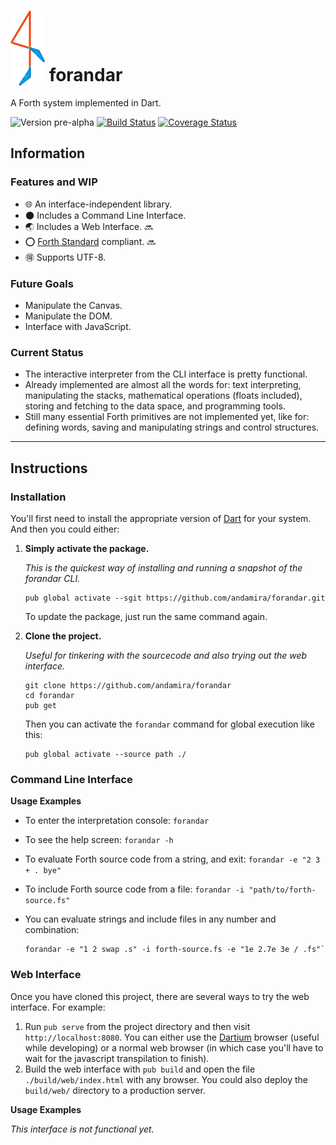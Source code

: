 # <img src="https://raw.githubusercontent.com/andamira/forandar/master/web/img/logo-55x120.png" valign="bottom">  forandar

A Forth system implemented in Dart.

![Version pre-alpha](https://img.shields.io/badge/version-pre--alpha-C70300.svg)
[![Build Status](https://travis-ci.org/andamira/forandar.svg?branch=master)](https://travis-ci.org/andamira/forandar)
[![Coverage Status](https://coveralls.io/repos/github/andamira/forandar/badge.svg?branch=master)](https://coveralls.io/github/andamira/forandar?branch=master)

## Information

### Features and WIP

- :globe_with_meridians: An interface-independent library.
- :new_moon: Includes a Command Line Interface.
- :earth_asia: Includes a Web Interface. :soon:
- :o: [Forth Standard](http://forth-standard.org/) compliant. :soon:
- :ideograph_advantage: Supports UTF-8.

### Future Goals

- Manipulate the Canvas.
- Manipulate the DOM.
- Interface with JavaScript.

### Current Status

- The interactive interpreter from the CLI interface is pretty functional.
- Already implemented are almost all the words for: text interpreting, manipulating the stacks, mathematical operations (floats included), storing and fetching to the data space, and programming tools.
- Still many essential Forth primitives are not implemented yet, like for: defining words, saving and manipulating strings and control structures.

---

## Instructions

### Installation

You'll first need to install the appropriate version of [Dart](https://www.dartlang.org/downloads/) for your system. And then you could either:

1. **Simply activate the package.**

	*This is the quickest way of installing and running a snapshot of the forandar CLI.*

	```
	pub global activate --sgit https://github.com/andamira/forandar.git
	```

	To update the package, just run the same command again.

2. **Clone the project.**

	*Useful for tinkering with the sourcecode and also trying out the web interface.*

	```
	git clone https://github.com/andamira/forandar
	cd forandar
	pub get
	```

	Then you can activate the `forandar` command for global execution like this:

	```
	pub global activate --source path ./
	```

### Command Line Interface

**Usage Examples**

* To enter the interpretation console: `forandar`
* To see the help screen: `forandar -h`
* To evaluate Forth source code from a string, and exit: `forandar -e "2 3 + . bye"`
* To include Forth source code from a file: `forandar -i "path/to/forth-source.fs"`
* You can evaluate strings and include files in any number and combination:

	```
	forandar -e "1 2 swap .s" -i forth-source.fs -e "1e 2.7e 3e / .fs"`
	```

### Web Interface

Once you have cloned this project, there are several ways to try the web interface. For example:

1. Run `pub serve` from the project directory and then visit `http://localhost:8080`. You can either use the [Dartium](https://www.dartlang.org/tools/dartium/) browser (useful while developing) or a normal web browser (in which case you'll have to wait for the javascript transpilation to finish).
2. Build the web interface with `pub build` and open the file `./build/web/index.html` with any browser. You could also deploy the `build/web/` directory to a production server.

**Usage Examples**

*This interface is not functional yet.*

